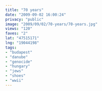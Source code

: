 ```yaml
---
title: "70 years"
date: "2009-09-02 16:00:24"
privacy: "public"
image: "2009/09/02/70-years/70-years.jpg"
views: "120"
faves: "2"
lat: "47515171"
lng: "19044198"
tags:
- "budapest"
- "danube"
- "genocide"
- "hungary"
- "jews"
- "shoes"
- "wwii"
---
```

<a href="http://www.phillprice.com/2009/09/03/70-years" rel="nofollow"></a>
